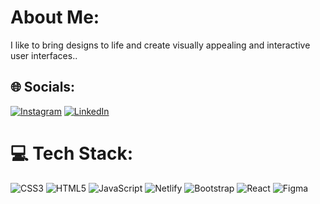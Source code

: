 # About Me:
I like to bring designs to life and create visually appealing and interactive user interfaces..<br>


## 🌐 Socials:
[![Instagram](https://img.shields.io/badge/Instagram-%23E4405F.svg?logo=Instagram&logoColor=white)](https://instagram.com/Pradeep_074)
[![LinkedIn](https://img.shields.io/badge/LinkedIn-%230077B5.svg?logo=linkedin&logoColor=white)](https://linkedin.com/in/pradeepsahu074) 

# 💻 Tech Stack:
![CSS3](https://img.shields.io/badge/css3-%231572B6.svg?style=for-the-badge&logo=css3&logoColor=white) ![HTML5](https://img.shields.io/badge/html5-%23E34F26.svg?style=for-the-badge&logo=html5&logoColor=white) ![JavaScript](https://img.shields.io/badge/javascript-%23323330.svg?style=for-the-badge&logo=javascript&logoColor=%23F7DF1E) ![Netlify](https://img.shields.io/badge/netlify-%23000000.svg?style=for-the-badge&logo=netlify&logoColor=#00C7B7) ![Bootstrap](https://img.shields.io/badge/bootstrap-%23563D7C.svg?style=for-the-badge&logo=bootstrap&logoColor=white) ![React](https://img.shields.io/badge/react-%2320232a.svg?style=for-the-badge&logo=react&logoColor=%2361DAFB) 	![Figma](https://img.shields.io/badge/figma-%23F24E1E.svg?style=for-the-badge&logo=figma&logoColor=white)


